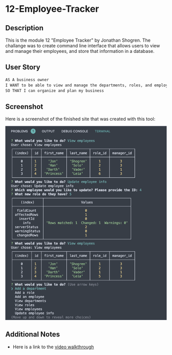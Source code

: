 # 12-Employee-Tracker

## Description

This is the module 12 "Employee Tracker" by Jonathan Shogren. The challange was to create command line interface that allows users to view and manage their employees, and store that information in a database.

## User Story

```md
AS A business owner
I WANT to be able to view and manage the departments, roles, and employees in my company
SO THAT I can organize and plan my business
```

## Screenshot

Here is a screenshot of the finished site that was created with this tool:

![Finished Site](./assets/screenshot.png)

## Additional Notes

* Here is a link to the [video walkthrough](hhttps://watch.screencastify.com/v/NbyoJmPBV1N9ngh7mspq)
